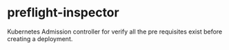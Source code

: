 # preflight-inspector
Kubernetes Admission controller for verify all the pre requisites exist before creating a deployment.

